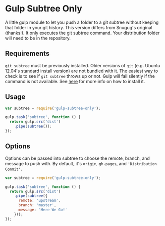 Gulp Subtree Only
============

A little gulp module to let you push a folder to a git subtree without keeping that folder in your git history. This version differs from Snugug's original (thanks!). It only executes the git subtree command. Your distribution folder will need to be in the repository.

## Requirements

`git subtree` must be previously installed. Older versions of `git` (e.g. Ubuntu 12.04's standard install version) are not bundled with it. The easiest way to check is to see if `git subtree` throws up or not. Gulp will fail silently if the command is not available. See [here](http://engineeredweb.com/blog/how-to-install-git-subtree/) for more info on how to install it.

## Usage

```js
var subtree = require('gulp-subtree-only');

gulp.task('subtree', function () {
  return gulp.src('dist')
    .pipe(subtree());
});
```

## Options

Options can be passed into subtree to choose the remote, branch, and message to push with. By default, it's `origin`, `gh-pages`, and `'Distribution Commit'`.

```js
var subtree = require('gulp-subtree-only');

gulp.task('subtree', function () {
  return gulp.src('dist')
    .pipe(subtree({
      remote: 'upstream',
      branch: 'master',
      message: 'Here We Go!'
    }));
});
```
